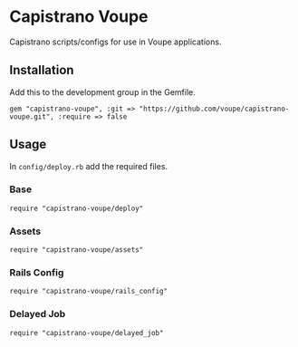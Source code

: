 # Capistrano Voupe

Capistrano scripts/configs for use in Voupe applications.

## Installation

Add this to the development group in the Gemfile.

	gem "capistrano-voupe", :git => "https://github.com/voupe/capistrano-voupe.git", :require => false


## Usage

In `config/deploy.rb` add the required files.

### Base

	require "capistrano-voupe/deploy"

### Assets

	require "capistrano-voupe/assets"

### Rails Config

	require "capistrano-voupe/rails_config"

### Delayed Job

	require "capistrano-voupe/delayed_job"
